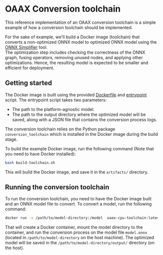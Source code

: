 # OAAX Conversion toolchain

This reference implementation of an OAAX conversion toolchain is a simple example of how a conversion toolchain should be implemented.

For the sake of example, we'll build a Docker image (toolchain) that converts a non-optimized ONNX model to optimized ONNX model using the [ONNX Simplifier](https://github.com/daquexian/onnx-simplifier) tool.   
The optimization step includes checking the correctness of the ONNX graph, fusing operators, removing unused nodes, and applying other optimizations. Hence, the resulting model is expected to be smaller and efficient for deployment.

## Getting started

The Docker image is built using the provided [Dockerfile](Dockerfile) and [entrypoint](scripts%2Fconvert.sh) script. 
The entrypoint script takes two parameters:
- The path to the platform-agnostic model.
- The path to the output directory where the optimized model will be saved, along with a JSON file that contains the conversion process logs.

The conversion toolchain relies on the Python package `conversion_toolchain` which is installed in the Docker image during the build stage.

To build the example Docker image, run the following command (Note that you need to have Docker installed):
```bash
bash build-toolchain.sh
```

This will build the Docker image, and save it in the `artifacts/` directory.

## Running the conversion toolchain

To run the conversion toolchain, you need to have the Docker image built and an ONNX model file to convert.
To convert a model, run the following command:
```bash
docker run -v /path/to/model-directory:/model  oaax-cpu-toolchain:latest /model/model.onnx /model/output
```
That will create a Docker container, mount the model directory to the container, and run the conversion process on the 
model file `model.onnx` (located in `/path/to/model-directory` on the host machine). 
The optimized model will be saved in the `/path/to/model-directory/output/` directory (on the host).